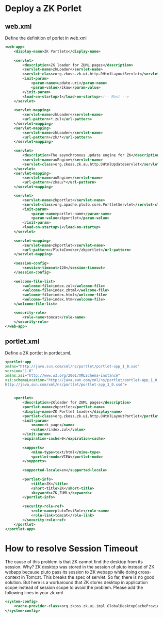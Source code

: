 # Deploy a ZK Porlet

## web.xml

Define the definition of porlet in web.xml

```xml
<web-app> 
    <display-name>ZK Portlets</display-name> 
 
    <servlet> 
        <description>ZK loader for ZUML pages</description> 
        <servlet-name>zkLoader</servlet-name> 
        <servlet-class>org.zkoss.zk.ui.http.DHtmlLayoutServlet</servlet-class> 
        <init-param> 
            <param-name>update-uri</param-name> 
            <param-value>/zkau</param-value> 
        </init-param> 
        <load-on-startup>1</load-on-startup><!-- Must --> 
    </servlet> 
 
    <servlet-mapping> 
        <servlet-name>zkLoader</servlet-name> 
        <url-pattern>*.zul</url-pattern> 
    </servlet-mapping>  
    <servlet-mapping> 
        <servlet-name>zkLoader</servlet-name> 
        <url-pattern>/zk/*</url-pattern> 
    </servlet-mapping> 
 
    <servlet> 
        <description>The asynchronous update engine for ZK</description> 
        <servlet-name>auEngine</servlet-name> 
        <servlet-class>org.zkoss.zk.au.http.DHtmlUpdateServlet</servlet-class> 
    </servlet> 
    <servlet-mapping> 
        <servlet-name>auEngine</servlet-name> 
        <url-pattern>/zkau/*</url-pattern> 
    </servlet-mapping> 

    <servlet> 
        <servlet-name>zkportlet</servlet-name> 
        <servlet-class>org.apache.pluto.core.PortletServlet</servlet-class> 
        <init-param> 
            <param-name>portlet-name</param-name> 
            <param-value>zkportlet</param-value> 
        </init-param> 
        <load-on-startup>1</load-on-startup> 
    </servlet>
 
    <servlet-mapping> 
        <servlet-name>zkportlet</servlet-name> 
        <url-pattern>/PlutoInvoker/zkportlet</url-pattern> 
    </servlet-mapping>
 
    <session-config> 
        <session-timeout>120</session-timeout> 
    </session-config> 
 
    <welcome-file-list> 
        <welcome-file>index.zul</welcome-file> 
        <welcome-file>index.zhtml</welcome-file> 
        <welcome-file>index.html</welcome-file> 
        <welcome-file>index.htm</welcome-file> 
    </welcome-file-list> 

    <security-role> 
        <role-name>tomcat</role-name> 
    </security-role> 
</web-app> 
```

## portlet.xml

Define a ZK portlet in portlet.xml.

```xml
<portlet-app 
xmlns="http://java.sun.com/xml/ns/portlet/portlet-app_1_0.xsd" 
version="1.0" 
xmlns:xsi="http://www.w3.org/2001/XMLSchema-instance" 
xsi:schemaLocation="http://java.sun.com/xml/ns/portlet/portlet-app_1_0.xsd 
http://java.sun.com/xml/ns/portlet/portlet-app_1_0.xsd"> 
 
 
    <portlet> 
        <description>ZKloader for ZUML pages</description> 
        <portlet-name>zkportlet</portlet-name> 
        <display-name>ZK Portlet Loader</display-name> 
        <portlet-class>org.zkoss.zk.ui.http.DHtmlLayoutPortlet</portlet-class> 
        <init-param> 
            <name>zk_page</name> 
            <value>/index.zul</value> 
        </init-param> 
        <expiration-cache>0</expiration-cache> 
 
        <supports> 
            <mime-type>text/html</mime-type> 
            <portlet-mode>VIEW</portlet-mode> 
        </supports> 
 
        <supported-locale>en</supported-locale> 
 
        <portlet-info> 
            <title>ZK</title> 
            <short-title>ZK</short-title> 
            <keywords>ZK,ZUML</keywords> 
        </portlet-info> 
 
        <security-role-ref> 
            <role-name>plutoTestRole</role-name> 
            <role-link>tomcat</role-link> 
        </security-role-ref> 
    </portlet>  
</portlet-app> 
```

# How to resolve Session Timeout

The cause of this problem is that ZK cannot find the desktop from its
session. Why? ZK desktop was stored in the session of pluto instead of
ZK webapp because pluto pass its session to ZK webapp while doing
cross-context in Tomcat. This breaks the spec of servlet. So far, there
is no good solution. But here is a workaround that ZK stores desktop in
application scope instead of session scope to avoid the problem. Please
add the following lines in your zk.xml

```xml
<system-config> 
    <cache-provider-class>org.zkoss.zk.ui.impl.GlobalDesktopCacheProvider</cache-provider-class> 
</system-config> 
```


